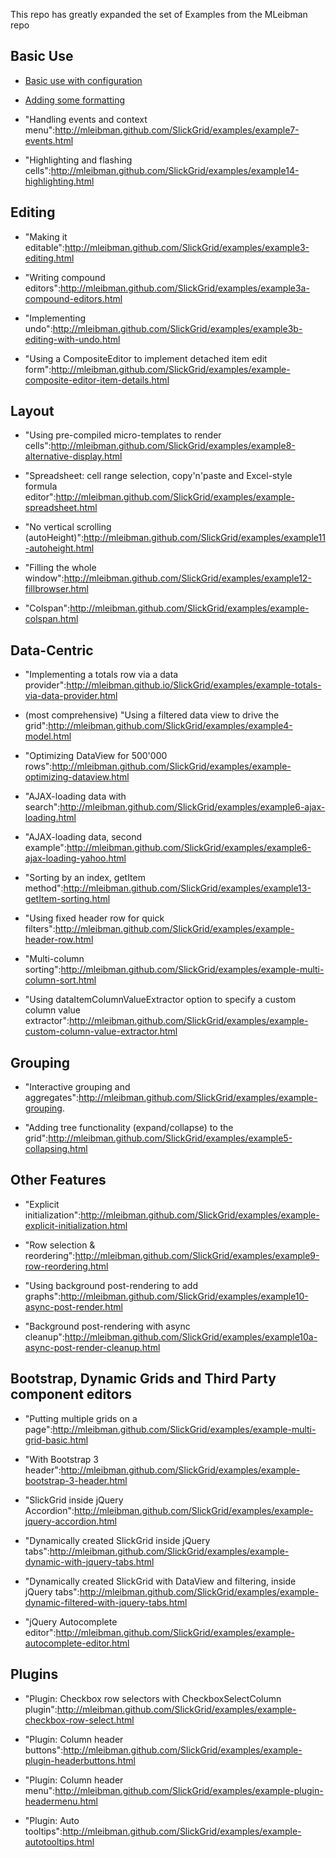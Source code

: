 This repo has greatly expanded the set of Examples from the MLeibman repo

## Basic Use

* [Basic use with configuration](http://6pac.github.com/SlickGrid/examples/example1-simple.html)

* [Adding some formatting](http://mleibman.github.com/SlickGrid/examples/example2-formatters.html)

* "Handling events and context menu":http://mleibman.github.com/SlickGrid/examples/example7-events.html

* "Highlighting and flashing cells":http://mleibman.github.com/SlickGrid/examples/example14-highlighting.html

## Editing

* "Making it editable":http://mleibman.github.com/SlickGrid/examples/example3-editing.html

* "Writing compound editors":http://mleibman.github.com/SlickGrid/examples/example3a-compound-editors.html

* "Implementing undo":http://mleibman.github.com/SlickGrid/examples/example3b-editing-with-undo.html

* "Using a CompositeEditor to implement detached item edit form":http://mleibman.github.com/SlickGrid/examples/example-composite-editor-item-details.html

## Layout

* "Using pre-compiled micro-templates to render cells":http://mleibman.github.com/SlickGrid/examples/example8-alternative-display.html

* "Spreadsheet: cell range selection, copy'n'paste and Excel-style formula editor":http://mleibman.github.com/SlickGrid/examples/example-spreadsheet.html

* "No vertical scrolling (autoHeight)":http://mleibman.github.com/SlickGrid/examples/example11-autoheight.html

* "Filling the whole window":http://mleibman.github.com/SlickGrid/examples/example12-fillbrowser.html

* "Colspan":http://mleibman.github.com/SlickGrid/examples/example-colspan.html

## Data-Centric

* "Implementing a totals row via a data provider":http://mleibman.github.io/SlickGrid/examples/example-totals-via-data-provider.html

* (most comprehensive) "Using a filtered data view to drive the grid":http://mleibman.github.com/SlickGrid/examples/example4-model.html

* "Optimizing DataView for 500'000 rows":http://mleibman.github.com/SlickGrid/examples/example-optimizing-dataview.html

* "AJAX-loading data with search":http://mleibman.github.com/SlickGrid/examples/example6-ajax-loading.html

* "AJAX-loading data, second example":http://mleibman.github.com/SlickGrid/examples/example6-ajax-loading-yahoo.html

* "Sorting by an index, getItem method":http://mleibman.github.com/SlickGrid/examples/example13-getItem-sorting.html

* "Using fixed header row for quick filters":http://mleibman.github.com/SlickGrid/examples/example-header-row.html

* "Multi-column sorting":http://mleibman.github.com/SlickGrid/examples/example-multi-column-sort.html

* "Using dataItemColumnValueExtractor option to specify a custom column value extractor":http://mleibman.github.com/SlickGrid/examples/example-custom-column-value-extractor.html

## Grouping

* "Interactive grouping and aggregates":http://mleibman.github.com/SlickGrid/examples/example-grouping.

* "Adding tree functionality (expand/collapse) to the grid":http://mleibman.github.com/SlickGrid/examples/example5-collapsing.html

## Other Features

* "Explicit initialization":http://mleibman.github.com/SlickGrid/examples/example-explicit-initialization.html

* "Row selection & reordering":http://mleibman.github.com/SlickGrid/examples/example9-row-reordering.html

* "Using background post-rendering to add graphs":http://mleibman.github.com/SlickGrid/examples/example10-async-post-render.html

* "Background post-rendering with async cleanup":http://mleibman.github.com/SlickGrid/examples/example10a-async-post-render-cleanup.html

## Bootstrap, Dynamic Grids and Third Party component editors

* "Putting multiple grids on a page":http://mleibman.github.com/SlickGrid/examples/example-multi-grid-basic.html

* "With Bootstrap 3 header":http://mleibman.github.com/SlickGrid/examples/example-bootstrap-3-header.html

* "SlickGrid inside jQuery Accordion":http://mleibman.github.com/SlickGrid/examples/example-jquery-accordion.html

* "Dynamically created SlickGrid inside jQuery tabs":http://mleibman.github.com/SlickGrid/examples/example-dynamic-with-jquery-tabs.html

* "Dynamically created SlickGrid with DataView and filtering, inside jQuery tabs":http://mleibman.github.com/SlickGrid/examples/example-dynamic-filtered-with-jquery-tabs.html

* "jQuery Autocomplete editor":http://mleibman.github.com/SlickGrid/examples/example-autocomplete-editor.html

## Plugins

* "Plugin:  Checkbox row selectors with CheckboxSelectColumn plugin":http://mleibman.github.com/SlickGrid/examples/example-checkbox-row-select.html

* "Plugin: Column header buttons":http://mleibman.github.com/SlickGrid/examples/example-plugin-headerbuttons.html

* "Plugin: Column header menu":http://mleibman.github.com/SlickGrid/examples/example-plugin-headermenu.html

* "Plugin: Auto tooltips":http://mleibman.github.com/SlickGrid/examples/example-autotooltips.html